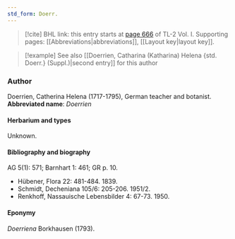 ```yaml
---
std_form: Doerr.
---
```


> [!cite] BHL link: this entry starts at [page 666](https://www.biodiversitylibrary.org/page/33120797) of TL-2 Vol. I.
> Supporting pages: [[Abbreviations|abbreviations]], [[Layout key|layout key]].

> [!example] See also [[Doerrien, Catharina (Katharina) Helena {std. Doerr.} (Suppl.)|second entry]] for this author

### Author

Doerrien, Catherina Helena (1717-1795), German teacher and botanist. 
**Abbreviated name**: *Doerrien*

#### Herbarium and types

Unknown.

#### Bibliography and biography

AG 5(1): 571; Barnhart 1: 461; GR p. 10.
- Hübener, Flora 22: 481-484. 1839.
- Schmidt, Decheniana 105/6: 205-206. 1951/2.
- Renkhoff, Nassauische Lebensbilder 4: 67-73. 1950.

#### Eponymy

*Doerriena* Borkhausen (1793).


